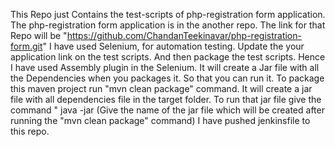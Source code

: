 This Repo just Contains the test-scripts of php-registration form application.
The php-registration form application is in the another repo. The link for that Repo will be "https://github.com/ChandanTeekinavar/php-registration-form.git"
I have used Selenium, for automation testing.
Update the your application link on the test scripts.
And then package the test scripts. Hence I have used Assembly plugin in the Selenium. It will create a Jar file with all the Dependencies when you packages it. So that you can run it.
To package this maven project run "mvn clean package" command. It will create a jar file with all dependencies file in the target folder.
To run that jar file give the command " java -jar (Give the name of the jar file which will be created after running the "mvn clean package" command)
I have pushed jenkinsfile to this repo. 
